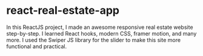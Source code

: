 # react-real-estate-app
In this ReactJS project, I made an awesome responsive real estate website step-by-step. I learned React hooks, modern CSS, 
framer motion, and many more. I used the Swiper JS library for the slider to make this site more functional and practical.
